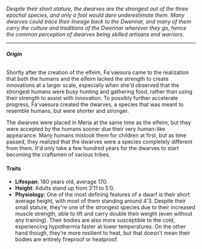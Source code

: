 _Despite their short stature, the dwarves are the strongest out of the three epochal species, and only a fool would dare underestimate them. Many dwarves could trace their lineage back to the Dwennar, and many of them carry the culture and traditions of the Dwennar wherever they go, hence the common perception of dwarves being skilled artisans and warriors._

---
###### **Origin**
Shortly after the creation of the elfeim, Fa'vaesura came to the realization that both the humans and the elfeim lacked the strength to create innovations at a larger scale, especially when she'd observed that the strongest humans were busy hunting and gathering food, rather than using their strength to assist with innovation. To possibly further accelerate progress, Fa'vaesura created the dwarves, a species that was meant to resemble humans, but were shorter and stronger. 

The dwarves were placed in Meria at the same time as the elfeim, but they were accepted by the humans sooner due their very human-like appearance. Many humans mistook them for children at first, but as time passed, they realized that the dwarves were a species completely different from them. It'd only take a few hundred years for the dwarves to start becoming the craftsmen of various tribes.
#### **Traits**
- **Lifespan**: 180 years old, average 170.
- **Height**: Adults stand up from 3’11 to 5’0.
- **Physiology**: One of the most defining features of a dwarf is their short average height, with most of them standing around 4'3. Despite their small stature, they're one of the strongest species due to their increased muscle strength, able to lift and carry double their weight (even without any training). Their bodies are also more susceptible to the cold, experiencing hypothermia faster at lower temperatures. On the other hand though, they’re more resilient to heat, but that doesn’t mean their bodies are entirely fireproof or heatproof. 